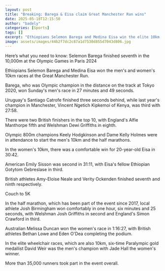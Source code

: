 ```yaml
---
layout: post
title: "Breaking: Barega & Eisa claim Great Manchester Run wins"
date: 2025-05-18T12:15:50
author: "badely"
categories: [Sports]
tags: []
excerpt: "Ethiopians Selemon Barega and Medina Eisa win the elite 10km races at the Great Manchester Run."
image: assets/images/44b2f7dc2c87a1d7530d855d7043d806.jpg
---
```


Here’s what you need to know: Selemon Barega finished seventh in the 10,000m at the Olympic Games in Paris 2024

Ethiopians Selemon Barega and Medina Eisa won the men's and women's 10km races at the Great Manchester Run.

Barega, who was Olympic champion in the distance on the track at Tokyo 2020, won Sunday's men's race in 27 minutes and 49 seconds.

Uruguay's Santiago Catrofe finished three seconds behind, while last year's champion in Manchester, Vincent Ngetich Kipkemoi of Kenya, was third with 27:58.

There were two British finishers in the top 10, with England's Alfie Manthorpe fifth and Welshman Dewi Griffiths in eighth.

Olympic 800m champions Keely Hodgkinson and Dame Kelly Holmes were in attendance to start the men's 10km and the half marathons.

In the women's 10km, there was a comfortable win for 20-year-old Eisa in 30:42.

American Emily Sisson was second in 31:11, with Eisa's fellow Ethiopian Gotytom Gebreslase in third.

British athletes Amy-Eloise Neale and Verity Ockenden finished seventh and ninth respectively.

Couch to 5K

In the half marathon, which has been part of the event since 2017, local athlete Josh Birmingham won comfortably in one hour, six minutes and 25 seconds, with Welshman Josh Griffiths in second and England's Simon Crawford in third.

Australian Melissa Duncan won the women's race in 1:16:27, with British athletes Bethan Lowe and Eden O'Dea completing the podium.

In the elite wheelchair races, which are also 10km, six-time Paralympic gold medallist David Weir was the men's champion with Jade Hall the women's winner.

More than 35,000 runners took part in the event overall.

